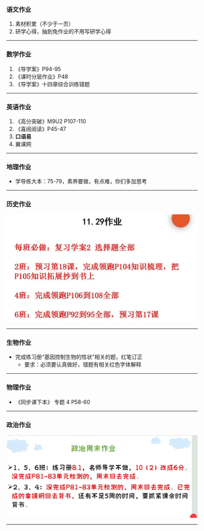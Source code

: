 ### 语文作业

1. 素材积累（不少于一页）
2. 研学心得，抽到免作业的不用写研学心得

---

### 数学作业

1. 《导学案》P94-95
2. 《课时分层作业》P48
3. 《导学案》十四章综合训练错题

---

### 英语作业

1. 《高分突破》M9U2 P107-110
2. 《喜阅阅读》P45-47
3. **口语易**
4. 翼课网

---

### 地理作业

- 学导练大本：75-79，素养要做，有点难，你们多加思考

---

### 历史作业

![hw](./_images/13h.webp)

---

### 生物作业

- 完成练习册“基因控制生物的性状”相关的题，红笔订正
  - 要求：必须要认真做好，错题有相关红色字体解释

---

### 物理作业

- 《同步课下本》 专题 4 P58-60

---

### 政治作业

![hw](./_images/13p.webp)

---
